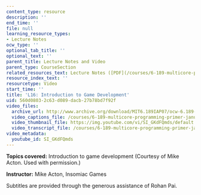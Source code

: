 ```yaml
---
content_type: resource
description: ''
end_time: ''
file: null
learning_resource_types:
- Lecture Notes
ocw_type: ''
optional_tab_title: ''
optional_text: ''
parent_title: Lecture Notes and Video
parent_type: CourseSection
related_resources_text: Lecture Notes ([PDF](/courses/6-189-multicore-programming-primer-january-iap-2007/resources/lec16games))
resource_index_text: ''
resourcetype: Video
start_time: ''
title: 'L16: Introduction to Game Development'
uid: 560d0803-2c63-d089-dacb-27b78bd7f92f
video_files:
  archive_url: http://www.archive.org/download/MIT6.189IAP07/ocw-6.189-iap07-lec16_300k.mp4
  video_captions_file: /courses/6-189-multicore-programming-primer-january-iap-2007/43889ae53fd553989908d8e960e2acf5_SI_GKdFQmds.vtt
  video_thumbnail_file: https://img.youtube.com/vi/SI_GKdFQmds/default.jpg
  video_transcript_file: /courses/6-189-multicore-programming-primer-january-iap-2007/76035f9693b5f6943c50d959727b7953_SI_GKdFQmds.pdf
video_metadata:
  youtube_id: SI_GKdFQmds
---
```


**Topics covered:** Introduction to game development (Courtesy of Mike Acton. Used with permission.)

**Instructor:** Mike Acton, Insomiac Games

Subtitles are provided through the generous assistance of Rohan Pai.